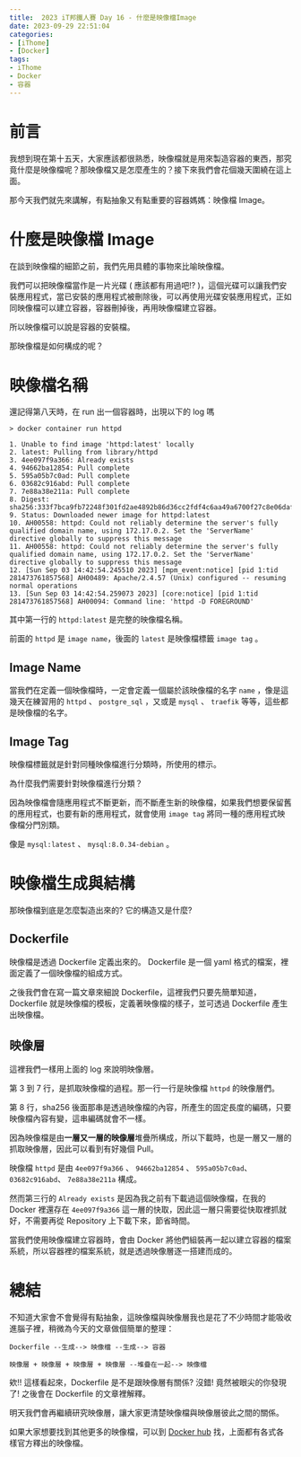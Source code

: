 ```yaml
---
title:  2023 iT邦鐵人賽 Day 16 - 什麼是映像檔Image
date: 2023-09-29 22:51:04
categories: 
- [iThome]
- [Docker]
tags: 
- iThome
- Docker
- 容器
---
```

# 前言

我想到現在第十五天，大家應該都很熟悉，映像檔就是用來製造容器的東西，那究竟什麼是映像檔呢？那映像檔又是怎麼產生的？接下來我們會花個幾天圍繞在這上面。

那今天我們就先來講解，有點抽象又有點重要的容器媽媽：映像檔 Image。

<!-- more -->
# 什麼是映像檔 Image

在談到映像檔的細節之前，我們先用具體的事物來比喻映像檔。

我們可以把映像檔當作是一片光碟 ( 應該都有用過吧!? )，這個光碟可以讓我們安裝應用程式，當已安裝的應用程式被刪除後，可以再使用光碟安裝應用程式，正如同映像檔可以建立容器，容器刪掉後，再用映像檔建立容器。

所以映像檔可以說是容器的安裝檔。

那映像檔是如何構成的呢？

# 映像檔名稱

還記得第八天時，在 run 出一個容器時，出現以下的 log 嗎

```docker
> docker container run httpd

1. Unable to find image 'httpd:latest' locally
2. latest: Pulling from library/httpd
3. 4ee097f9a366: Already exists
4. 94662ba12854: Pull complete
5. 595a05b7c0ad: Pull complete
6. 03682c916abd: Pull complete
7. 7e88a38e211a: Pull complete
8. Digest: sha256:333f7bca9fb72248f301fd2ae4892b86d36cc2fdf4c6aa49a6700f27c8e06daf
9. Status: Downloaded newer image for httpd:latest
10. AH00558: httpd: Could not reliably determine the server's fully qualified domain name, using 172.17.0.2. Set the 'ServerName' directive globally to suppress this message
11. AH00558: httpd: Could not reliably determine the server's fully qualified domain name, using 172.17.0.2. Set the 'ServerName' directive globally to suppress this message
12. [Sun Sep 03 14:42:54.245510 2023] [mpm_event:notice] [pid 1:tid 281473761857568] AH00489: Apache/2.4.57 (Unix) configured -- resuming normal operations
13. [Sun Sep 03 14:42:54.259073 2023] [core:notice] [pid 1:tid 281473761857568] AH00094: Command line: 'httpd -D FOREGROUND'
```

其中第一行的 `httpd:latest` 是完整的映像檔名稱。

前面的 `httpd` 是 `image name`，後面的 `latest` 是映像檔標籤 `image tag` 。

## Image Name

當我們在定義一個映像檔時，一定會定義一個屬於該映像檔的名字 `name` ，像是這幾天在練習用的 `httpd` 、 `postgre_sql` ，又或是 `mysql` 、 `traefik` 等等，這些都是映像檔的名字。

## Image Tag

映像檔標籤就是針對同種映像檔進行分類時，所使用的標示。

為什麼我們需要針對映像檔進行分類？

因為映像檔會隨應用程式不斷更新，而不斷產生新的映像檔，如果我們想要保留舊的應用程式，也要有新的應用程式，就會使用 `image tag` 將同一種的應用程式映像檔分門別類。

像是 `mysql:latest` 、 `mysql:8.0.34-debian` 。

# 映像檔生成與結構

那映像檔到底是怎麼製造出來的? 它的構造又是什麼?

## Dockerfile

映像檔是透過 Dockerfile 定義出來的。 Dockerfile 是一個 yaml 格式的檔案，裡面定義了一個映像檔的組成方式。

之後我們會在寫一篇文章來細說 Dockerfile，這裡我們只要先簡單知道，Dockerfile 就是映像檔的模板，定義著映像檔的樣子，並可透過 Dockerfile 產生出映像檔。

## 映像層

這裡我們一樣用上面的 log 來說明映像層。

第 3 到 7 行，是抓取映像檔的過程。那一行一行是映像檔 `httpd` 的映像層們。

第 8 行，sha256 後面那串是透過映像檔的內容，所產生的固定長度的編碼，只要映像檔內容有變，這串編碼就會不一樣。

因為映像檔是由**一層又一層的映像層**堆疊所構成，所以下載時，也是一層又一層的抓取映像層，因此可以看到有好幾個 Pull。

映像檔 `httpd` 是由 `4ee097f9a366` 、 `94662ba12854` 、 `595a05b7c0ad`、 `03682c916abd`、 `7e88a38e211a` 構成。

然而第三行的 `Already exists` 是因為我之前有下載過這個映像檔，在我的 Docker 裡還存在 `4ee097f9a366` 這一層的快取，因此這一層只需要從快取裡抓就好，不需要再從 Repository 上下載下來，節省時間。

當我們使用映像檔建立容器時，會由 Docker 將他們組裝再一起以建立容器的檔案系統，所以容器裡的檔案系統，就是透過映像層逐一搭建而成的。

# 總結

不知道大家會不會覺得有點抽象，這映像檔與映像層我也是花了不少時間才能吸收進腦子裡，稍微為今天的文章做個簡單的整理：

```docker
Dockerfile --生成--> 映像檔 --生成--> 容器

映像層 + 映像層 + 映像層 + 映像層 --堆疊在一起--> 映像檔
```

欸!! 這樣看起來，Dockerfile 是不是跟映像層有關係? 沒錯! 竟然被眼尖的你發現了! 之後會在 Dockerfile 的文章裡解釋。

明天我們會再繼續研究映像層，讓大家更清楚映像檔與映像層彼此之間的關係。

如果大家想要找到其他更多的映像檔，可以到 [Docker hub](https://hub.docker.com/) 找，上面都有各式各樣官方釋出的映像檔。
